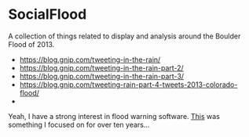 SocialFlood
===========




A collection of things related to display and analysis around the Boulder Flood of 2013.

- https://blog.gnip.com/tweeting-in-the-rain/
- https://blog.gnip.com/tweeting-in-the-rain-part-2/
- https://blog.gnip.com/tweeting-in-the-rain-part-3/
- https://blog.gnip.com/tweeting-rain-part-4-tweets-2013-colorado-flood/
- 


Yeah, I have a strong interest in flood warning software. [This](https://www.onerain.com/solutions/diadvisor) was something I focused on for over ten years... 




